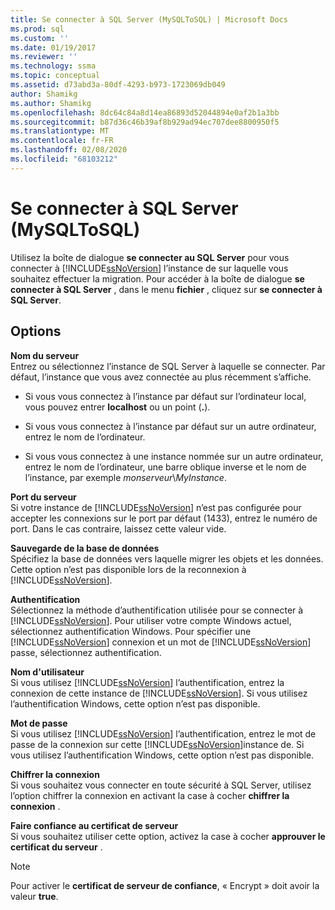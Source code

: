 ```yaml
---
title: Se connecter à SQL Server (MySQLToSQL) | Microsoft Docs
ms.prod: sql
ms.custom: ''
ms.date: 01/19/2017
ms.reviewer: ''
ms.technology: ssma
ms.topic: conceptual
ms.assetid: d73abd3a-80df-4293-b973-1723069db049
author: Shamikg
ms.author: Shamikg
ms.openlocfilehash: 8dc64c84a8d14ea86893d52044894e0af2b1a3bb
ms.sourcegitcommit: b87d36c46b39af8b929ad94ec707dee8800950f5
ms.translationtype: MT
ms.contentlocale: fr-FR
ms.lasthandoff: 02/08/2020
ms.locfileid: "68103212"
---
```

# <a name="connect-to-sql-server-mysqltosql"></a>Se connecter à SQL Server (MySQLToSQL)
Utilisez la boîte de dialogue **se connecter au SQL Server** pour vous connecter à [!INCLUDE[ssNoVersion](../../includes/ssnoversion-md.md)] l’instance de sur laquelle vous souhaitez effectuer la migration. Pour accéder à la boîte de dialogue **se connecter à SQL Server** , dans le menu **fichier** , cliquez sur **se connecter à SQL Server**.  
  
## <a name="options"></a>Options  
**Nom du serveur**  
Entrez ou sélectionnez l’instance de SQL Server à laquelle se connecter. Par défaut, l’instance que vous avez connectée au plus récemment s’affiche.  
  
-   Si vous vous connectez à l’instance par défaut sur l’ordinateur local, vous pouvez entrer **localhost** ou un point (**.**).  
  
-   Si vous vous connectez à l’instance par défaut sur un autre ordinateur, entrez le nom de l’ordinateur.  
  
-   Si vous vous connectez à une instance nommée sur un autre ordinateur, entrez le nom de l’ordinateur, une barre oblique inverse et le nom de l’instance, par exemple *monserveur*\\*MyInstance*.  
  
**Port du serveur**  
Si votre instance de [!INCLUDE[ssNoVersion](../../includes/ssnoversion-md.md)] n’est pas configurée pour accepter les connexions sur le port par défaut (1433), entrez le numéro de port. Dans le cas contraire, laissez cette valeur vide.  
  
**Sauvegarde de la base de données**  
Spécifiez la base de données vers laquelle migrer les objets et les données. Cette option n’est pas disponible lors de la reconnexion à [!INCLUDE[ssNoVersion](../../includes/ssnoversion-md.md)].  
  
**Authentification**  
Sélectionnez la méthode d’authentification utilisée pour se connecter à [!INCLUDE[ssNoVersion](../../includes/ssnoversion-md.md)]. Pour utiliser votre compte Windows actuel, sélectionnez authentification Windows. Pour spécifier une [!INCLUDE[ssNoVersion](../../includes/ssnoversion-md.md)] connexion et un mot de [!INCLUDE[ssNoVersion](../../includes/ssnoversion-md.md)] passe, sélectionnez authentification.  
  
**Nom d'utilisateur**  
Si vous utilisez [!INCLUDE[ssNoVersion](../../includes/ssnoversion-md.md)] l’authentification, entrez la connexion de cette instance de [!INCLUDE[ssNoVersion](../../includes/ssnoversion-md.md)]. Si vous utilisez l’authentification Windows, cette option n’est pas disponible.  
  
**Mot de passe**  
Si vous utilisez [!INCLUDE[ssNoVersion](../../includes/ssnoversion-md.md)] l’authentification, entrez le mot de passe de la connexion sur cette [!INCLUDE[ssNoVersion](../../includes/ssnoversion-md.md)]instance de. Si vous utilisez l’authentification Windows, cette option n’est pas disponible.  
  
**Chiffrer la connexion**  
Si vous souhaitez vous connecter en toute sécurité à SQL Server, utilisez l’option chiffrer la connexion en activant la case à cocher **chiffrer la connexion** .  
  
**Faire confiance au certificat de serveur**  
Si vous souhaitez utiliser cette option, activez la case à cocher **approuver le certificat du serveur** .  
  
> [!NOTE]  
> Pour activer le **certificat de serveur de confiance**, « Encrypt » doit avoir la valeur **true**.  
  

